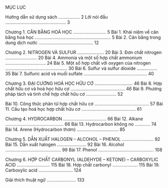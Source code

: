 MỤC LỤC

Hướng dẫn sử dụng sách ................. 2
Lời nói đầu ................................................ 3

Chương 1.
CÂN BẰNG HOÁ HỌC .......................... 5
Bài 1. Khái niệm về cân bằng
hoá học ............................................................ 5
Bài 2. Cân bằng trong
dung dịch nước ........................................... 12

Chương 2.
NITROGEN VÀ SULFUR ..................... 20
Bài 3. Đơn chất nitrogen ......................... 20
Bài 4. Ammonia và một số
hợp chất ammonium ................................ 24
Bài 5. Một số hợp chất với oxygen
của nitrogen ................................................. 30
Bài 6. Sulfur và sulfur dioxide ................ 35
Bài 7. Sulfuric acid và
muối sulfate .................................................. 40

Chương 3. ĐẠI CƯƠNG
HOÁ HỌC HỮU CƠ .............................. 46
Bài 8. Hợp chất hữu cơ và
hoá học hữu cơ ........................................... 46
Bài 9. Phương pháp tách và
tinh chế hợp chất hữu cơ ........................ 52

Bài 10. Công thức phân tử
hợp chất hữu cơ ........................................... 57
Bài 11. Cấu tạo hoá học
hợp chất hữu cơ ........................................... 61

Chương 4.
HYDROCARBON .................................. 66
Bài 12. Alkane .............................................. 66
Bài 13. Hydrocarbon không no ............ 74
Bài 14. Arene
(Hydrocarbon thơm) ................................. 85

Chương 5. DẪN XUẤT HALOGEN –
ALCOHOL – PHENOL ......................... 92
Bài 15. Dẫn xuất halogen ....................... 92
Bài 16. Alcohol ............................................ 99
Bài 17. Phenol ............................................ 108

Chương 6. HỢP CHẤT CARBONYL
(ALDEHYDE – KETONE) –
CARBOXYLIC ACID .......................... 115
Bài 18. Hợp chất carbonyl .................... 115
Bài 19. Carboxylic acid ........................... 124

Giải thích thuật ngữ ....................... 133